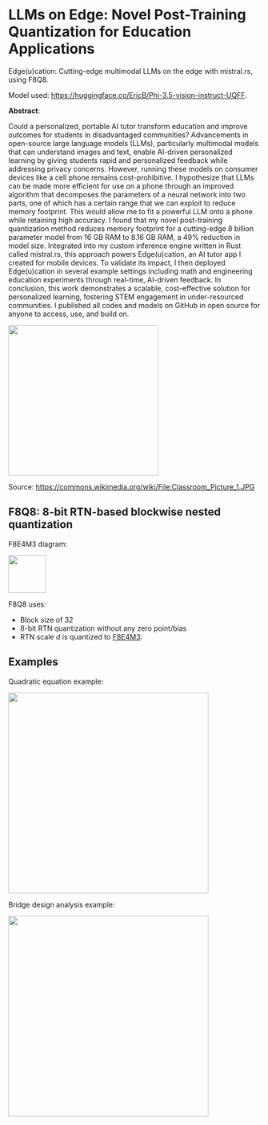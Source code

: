 # LLMs on Edge: Novel Post-Training Quantization for Education Applications
Edge(u)cation: Cutting-edge multimodal LLMs on the edge with mistral.rs, using F8Q8.

Model used: https://huggingface.co/EricB/Phi-3.5-vision-instruct-UQFF.

**Abstract**:

Could a personalized, portable AI tutor transform education and improve outcomes for students in disadvantaged communities? Advancements in open-source large language models (LLMs), particularly multimodal models that can understand images and text, enable AI-driven personalized learning by giving students rapid and personalized feedback while addressing privacy concerns. However, running these models on consumer devices like a cell phone remains cost-prohibitive. I hypothesize that LLMs can be made more efficient for use on a phone through an improved algorithm that decomposes the parameters of a neural network into two parts, one of which has a certain range that we can exploit to reduce memory footprint. This would allow me to fit a powerful LLM onto a phone while retaining high accuracy. I found that my novel post-training quantization method reduces memory footprint for a cutting-edge 8 billion parameter model from 16 GB RAM to 8.16 GB RAM, a 49\% reduction in model size. Integrated into my custom inference engine written in Rust called mistral.rs, this approach powers Edge(u)cation, an AI tutor app I created for mobile devices. To validate its impact, I then deployed Edge(u)cation in several example settings including math and engineering education experiments through real-time, AI-driven feedback. In conclusion, this work demonstrates a scalable, cost-effective solution for personalized learning, fostering STEM engagement in under-resourced communities. I published all codes and models on GitHub in open source for anyone to access, use, and build on.

<img src = https://github.com/user-attachments/assets/4c575176-105c-47b2-a620-e8a008f7f135 height = 300></img>

Source: https://commons.wikimedia.org/wiki/File:Classroom_Picture_1.JPG

## F8Q8: 8-bit RTN-based blockwise nested quantization
F8E4M3 diagram:

<img src = https://github.com/user-attachments/assets/5de826f2-5c50-4a75-b9dd-f54b9e3e8d46 height = 75></img>

F8Q8 uses:
- Block size of 32
- 8-bit RTN quantization without any zero point/bias
- RTN scale $d$ is quantized to [F8E4M3](https://github.com/EricLBuehler/float8):

## Examples

Quadratic equation example:

<img src = https://github.com/user-attachments/assets/f41850c8-15f2-4997-a1ec-ea6694109022 height = 400></img>

Bridge design analysis example:

<img src = https://github.com/user-attachments/assets/67db5b2a-89a7-4898-952d-bfd85608bb88 height = 400></img>

